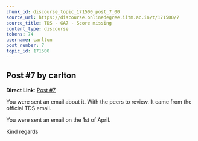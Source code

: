 ```yaml
---
chunk_id: discourse_topic_171500_post_7_00
source_url: https://discourse.onlinedegree.iitm.ac.in/t/171500/7
source_title: TDS - GA7 - Score missing
content_type: discourse
tokens: 74
username: carlton
post_number: 7
topic_id: 171500
---
```


## Post #7 by carlton

**Direct Link**: [Post #7](https://discourse.onlinedegree.iitm.ac.in/t/171500/7)

You were sent an email about it. With the peers to review. It came from the official TDS email.

You were sent an email on the 1st of April.

Kind regards
